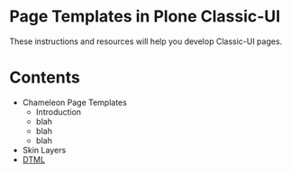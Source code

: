 # Page Templates in Plone Classic-UI

These instructions and resources will help you develop Classic-UI pages.

# Contents

* Chameleon Page Templates
    * Introduction
    * blah
    * blah
    * blah
* Skin Layers
* [DTML](dtml.md)

